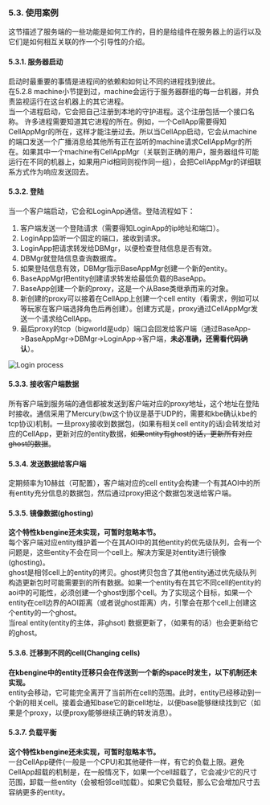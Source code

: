 ### 5.3. 使用案例
这节描述了服务端的一些功能是如何工作的，目的是给组件在服务器上的运行以及它们是如何相互关联的作一个引导性的介绍。

#### 5.3.1. 服务器启动
启动时最重要的事情是进程间的依赖和如何让不同的进程找到彼此。  
在5.2.8 machine小节提到过，machine会运行于服务器群组的每一台机器，并负责监视运行在这台机器上的其它进程。  
当一个进程启动，它会把自己注册到本地的守护进程。这个注册包括一个接口名称。
许多进程需要知道其它进程的所在。例如，一个CellApp需要得知CellAppMgr的所在，这样才能注册过去。所以当CellApp启动，它会从machine的端口发送一个广播消息给其他所有正在监听的machine请求CellAppMgr的所在。如果其中一个machine有CellAppMgr（关联到正确的用户，服务器组件可能运行在不同的机器上，如果用户id相同则视作同一组），会把CellAppMgr的详细联系方式作为响应发送回去。

#### 5.3.2. 登陆
当一个客户端启动，它会和LoginApp通信。登陆流程如下：  

1. 客户端发送一个登陆请求（需要得知LoginApp的ip地址和端口）。
2. LoginApp监听一个固定的端口，接收到请求。
3. LoginApp把请求转发给DBMgr，以便检查登陆信息是否有效。
4. DBMgr就登陆信息查询数据库。
5. 如果登陆信息有效，DBMgr指示BaseAppMgr创建一个新的entity。
6. BaseAppMgr把entity创建请求转发给最低负载的BaseApp。
7. BaseApp创建一个新的proxy，这是一个从Base类继承而来的对象。
8. 新创建的proxy可以接着在CellApp上创建一个cell entity（看需求，例如可以等玩家在客户端选择角色后再创建）。创建方式是，proxy通过CellAppMgr发送一个请求给CellApp。
9. 最后proxy的tcp（bigworld是udp）端口会回发给客户端（通过BaseApp->BaseAppMgr->DBMgr->LoginApp->客户端，**未必准确，还需看代码确认**）。  

![Login process]()  

#### 5.3.3. 接收客户端数据
所有客户端到服务端的通信都被发送到客户端对应的proxy地址，这个地址在登陆时接收。通信采用了Mercury(bw这个协议是基于UDP的，需要和kbe确认kbe的tcp协议)机制。一旦proxy接收到数据包，(如果有相关cell entity的话)会转发给对应的CellApp，更新对应的entity数据，~~如果entity有ghost的话，更新所有对应ghost的数据~~。

#### 5.3.4. 发送数据给客户端
定期频率为10赫兹（可配置），客户端对应的cell entity会构建一个有其AOI中的所有entity充分信息的数据包，然后通过proxy把这个数据包发送给客户端。

#### 5.3.5. 镜像数据(ghosting)
**这个特性kbengine还未实现，可暂时忽略本节。**  
每个客户端对应entity维护着一个在其AOI中的其他entity的优先级队列，会有一个问题是，这些entity不会在同一个cell上。解决方案是对entity进行镜像(ghosting)。  
ghost是相邻cell上的entity的拷贝。ghost拷贝包含了其他entity通过优先级队列构造更新包时可能需要到的所有数据。如果一个entity有在其它不同cell的entity的aoi中的可能性，必须创建一个ghost到那个cell。为了实现这个目标，如果一个entity在cell边界的AOI距离（或者说ghost距离）内，引擎会在那个cell上创建这个entity的一个ghost。  
当real entity(entity的主体，非ghsot) 数据更新了，（如果有的话）也会更新给它的ghost。

#### 5.3.6. 迁移到不同的cell(Changing cells)
**在kbengine中的entity迁移只会在传送到一个新的space时发生，以下机制还未实现。**  
entity会移动，它可能完全离开了当前所在cell的范围。此时，entity已经移动到一个新的相关cell。接着会通知base它的新cell地址，以便base能够继续找到它（如果是个proxy，以便proxy能够继续正确的转发消息）。

#### 5.3.7. 负载平衡
**这个特性kbengine还未实现，可暂时忽略本节。**  
一台CellApp硬件(一般是一个CPU)和其他硬件一样，有它的负载上限。避免CellApp超载的机制是，在一般情况下，如果一个cell超载了，它会减少它的尺寸范围，卸载一些entity（会被相邻cell加载）。如果它负载轻，那么它会增加尺寸去容纳更多的entity。